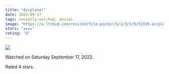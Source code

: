 ```yaml
---
title: "Airplane!"
date: 2022-09-17
tags: recently-watched, movies
image: "https://a.ltrbxd.com/resized/film-poster/5/1/3/3/9/51339-airplane--0-600-0-900-crop.jpg?v=a8e9ea3a39"
stars: "★★★★"
rating: "4"
---
```


<div class="letterboxd-movie-data-content">
   <p><img src="https://a.ltrbxd.com/resized/film-poster/5/1/3/3/9/51339-airplane--0-600-0-900-crop.jpg?v=a8e9ea3a39"/></p> <p>Watched on Saturday September 17, 2022.</p> 
  <p>Rated 4 stars.<p>
  <div class="float-clear"></div>
</div>